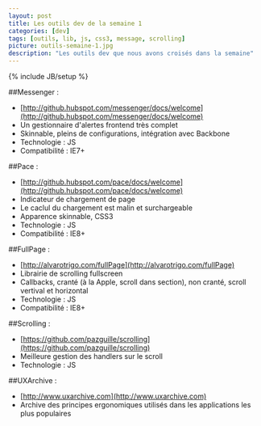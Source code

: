 ```yaml
---
layout: post
title: Les outils dev de la semaine 1
categories: [dev]
tags: [outils, lib, js, css3, message, scrolling]
picture: outils-semaine-1.jpg
description: "Les outils dev que nous avons croisés dans la semaine"
---
```

{% include JB/setup %}

##Messenger :
- [http://github.hubspot.com/messenger/docs/welcome](http://github.hubspot.com/messenger/docs/welcome)
- Un gestionnaire d'alertes frontend très complet
- Skinnable, pleins de configurations, intégration avec Backbone
- Technologie : JS
- Compatibilité : IE7+

##Pace : 
- [http://github.hubspot.com/pace/docs/welcome](http://github.hubspot.com/pace/docs/welcome)
- Indicateur de chargement de page
- Le caclul du chargement est malin et surchargeable
- Apparence skinnable, CSS3
- Technologie : JS
- Compatibilité : IE8+

##FullPage :
- [http://alvarotrigo.com/fullPage](http://alvarotrigo.com/fullPage) 
- Librairie de scrolling fullscreen
- Callbacks, cranté (à la Apple, scroll dans section), non cranté, scroll vertival et horizontal
- Technologie : JS
- Compatibilité : IE8+

##Scrolling : 
- [https://github.com/pazguille/scrolling](https://github.com/pazguille/scrolling)
- Meilleure gestion des handlers sur le scroll
- Technologie : JS

##UXArchive : 
- [http://www.uxarchive.com](http://www.uxarchive.com)
- Archive des principes ergonomiques utilisés dans les applications les plus populaires